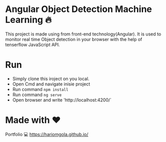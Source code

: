 # Angular Object Detection Machine Learning :fire:
This project is made using from front-end technology(Angular).
It is used to monitor real time Object detection in your browser with the help of tenserflow JavaScript API.

# Run
 - Simply clone this iroject on you local.
 - Open Cmd and navigate inisie project
 - Run command `npm install`
 - Run command `ng serve`
 - Open browser and write 'http://localhost:4200/`
 
# Made with :heart:
Portfolio :computer: https://hariomgola.github.io/
